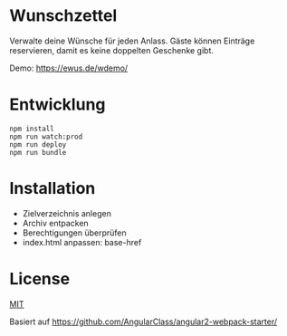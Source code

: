 # Wunschzettel

Verwalte deine Wünsche für jeden Anlass. Gäste können Einträge reservieren, damit es keine doppelten Geschenke gibt.

Demo: https://ewus.de/wdemo/

# Entwicklung

    npm install
    npm run watch:prod
    npm run deploy
    npm run bundle

# Installation

* Zielverzeichnis anlegen
* Archiv entpacken
* Berechtigungen überprüfen
* index.html anpassen: base-href

# License
 [MIT](/LICENSE)

Basiert auf https://github.com/AngularClass/angular2-webpack-starter/
